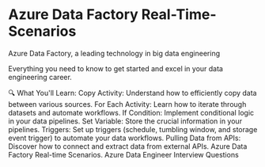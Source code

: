 # Azure Data Factory Real-Time-Scenarios

Azure Data Factory, a leading technology in big data engineering

Everything you need to know to get started and excel in your data engineering career.

🔍 What You'll Learn:
Copy Activity: Understand how to efficiently copy data between various sources.
For Each Activity: Learn how to iterate through datasets and automate workflows.
If Condition: Implement conditional logic in your data pipelines.
Set Variable: Store the crucial information in your pipelines.
Triggers: Set up triggers (schedule, tumbling window, and storage event trigger) to automate your data workflows.
Pulling Data from APIs: Discover how to connect and extract data from external APIs.
Azure Data Factory Real-time Scenarios.
Azure Data Engineer Interview Questions
